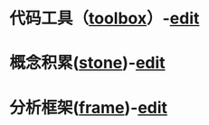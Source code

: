 # 代码工具（[toolbox](https://xtj2020.top/toolbox)）-[edit](./toolbox/index.md)

# 概念积累([stone](https://xtj2020.top/stone))-[edit](./stone/index.md)

# 分析框架([frame](https://xtj2020.top/frame))-[edit](./frame/index.md)
